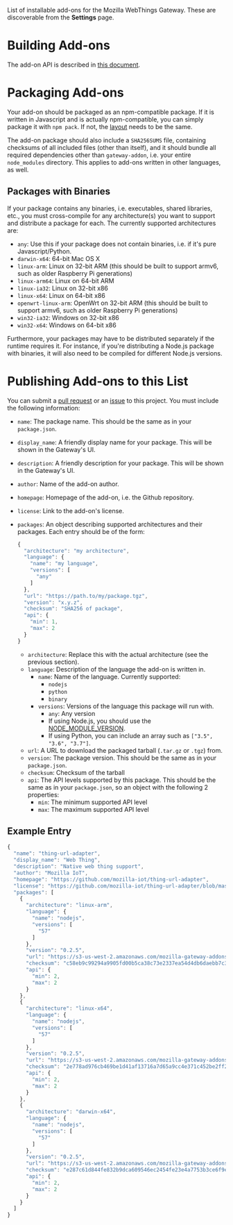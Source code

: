 List of installable add-ons for the Mozilla WebThings Gateway. These are discoverable from the **Settings** page.

# Building Add-ons

The add-on API is described in [this document](https://github.com/mozilla-iot/wiki/wiki/Adapter-API).

# Packaging Add-ons

Your add-on should be packaged as an npm-compatible package. If it is written in Javascript and is actually npm-compatible, you can simply package it with `npm pack`. If not, the [layout](https://github.com/mozilla-iot/wiki/wiki/Add-On-System-Design#package-layout) needs to be the same.

The add-on package should also include a `SHA256SUMS` file, containing checksums of all included files (other than itself), and it should bundle all required dependencies other than `gateway-addon`, i.e. your entire `node_modules` directory. This applies to add-ons written in other languages, as well.

## Packages with Binaries

If your package contains any binaries, i.e. executables, shared libraries, etc., you must cross-compile for any architecture(s) you want to support and distribute a package for each. The currently supported architectures are:

* `any`: Use this if your package does not contain binaries, i.e. if it's pure Javascript/Python.
* `darwin-x64`: 64-bit Mac OS X
* `linux-arm`: Linux on 32-bit ARM (this should be built to support armv6, such as older Raspberry Pi generations)
* `linux-arm64`: Linux on 64-bit ARM
* `linux-ia32`: Linux on 32-bit x86
* `linux-x64`: Linux on 64-bit x86
* `openwrt-linux-arm`: OpenWrt on 32-bit ARM (this should be built to support armv6, such as older Raspberry Pi generations)
* `win32-ia32`: Windows on 32-bit x86
* `win32-x64`: Windows on 64-bit x86

Furthermore, your packages may have to be distributed separately if the runtime requires it. For instance, if you're distributing a Node.js package with binaries, it will also need to be compiled for different Node.js versions.

# Publishing Add-ons to this List

You can submit a [pull request](https://github.com/mozilla-iot/addon-list/pulls) or an [issue](https://github.com/mozilla-iot/addon-list/issues) to this project. You must include the following information:

* `name`: The package name. This should be the same as in your `package.json`.
* `display_name`: A friendly display name for your package. This will be shown in the Gateway's UI.
* `description`: A friendly description for your package. This will be shown in the Gateway's UI.
* `author`: Name of the add-on author.
* `homepage`: Homepage of the add-on, i.e. the Github repository.
* `license`: Link to the add-on's license.
* `packages`: An object describing supported architectures and their packages. Each entry should be of the form:

    ```javascript
    {
      "architecture": "my architecture",
      "language": {
        "name": "my language",
        "versions": [
          "any"
        ]
      },
      "url": "https://path.to/my/package.tgz",
      "version": "x.y.z",
      "checksum": "SHA256 of package",
      "api": {
        "min": 1,
        "max": 2
      }
    }
    ```

  * `architecture`: Replace this with the actual architecture (see the previous section).
  * `language`: Description of the language the add-on is written in.
    * `name`: Name of the language. Currently supported:
      * `nodejs`
      * `python`
      * `binary`
    * `versions`: Versions of the language this package will run with.
      * `any`: Any version
      * If using Node.js, you should use the [NODE_MODULE_VERSION](https://nodejs.org/en/download/releases/).
      * If using Python, you can include an array such as `["3.5", "3.6", "3.7"]`.
  * `url`: A URL to download the packaged tarball (`.tar.gz` or `.tgz`) from.
  * `version`: The package version. This should be the same as in your `package.json`.
  * `checksum`: Checksum of the tarball
  * `api`: The API levels supported by this package. This should be the same as in your `package.json`, so an object with the following 2 properties:
    * `min`: The minimum supported API level
    * `max`: The maximum supported API level

## Example Entry

```javascript
{
  "name": "thing-url-adapter",
  "display_name": "Web Thing",
  "description": "Native web thing support",
  "author": "Mozilla IoT",
  "homepage": "https://github.com/mozilla-iot/thing-url-adapter",
  "license": "https://github.com/mozilla-iot/thing-url-adapter/blob/master/LICENSE",
  "packages": [
    {
      "architecture": "linux-arm",
      "language": {
        "name": "nodejs",
        "versions": [
          "57"
        ]
      },
      "version": "0.2.5",
      "url": "https://s3-us-west-2.amazonaws.com/mozilla-gateway-addons/thing-url-adapter-0.2.5-linux-arm-v8.tgz",
      "checksum": "c58eb9c99294a9905fd00b5ca38c73e2337ea54d4db6daebb7c3b0eb64df5b92",
      "api": {
        "min": 2,
        "max": 2
      }
    },
    {
      "architecture": "linux-x64",
      "language": {
        "name": "nodejs",
        "versions": [
          "57"
        ]
      },
      "version": "0.2.5",
      "url": "https://s3-us-west-2.amazonaws.com/mozilla-gateway-addons/thing-url-adapter-0.2.5-linux-x64-v8.tgz",
      "checksum": "2e778ad976cb469be1d41af13716a7d65a9cc4e371c452be2ff2da4ed932941c",
      "api": {
        "min": 2,
        "max": 2
      }
    },
    {
      "architecture": "darwin-x64",
      "language": {
        "name": "nodejs",
        "versions": [
          "57"
        ]
      },
      "version": "0.2.5",
      "url": "https://s3-us-west-2.amazonaws.com/mozilla-gateway-addons/thing-url-adapter-0.2.5-darwin-x64-v8.tgz",
      "checksum": "e287c61d844fe832b9dca609546ec2454fe23e4a7753b3ce6f9ee53332fdf53f",
      "api": {
        "min": 2,
        "max": 2
      }
    }
  ]
}
```
